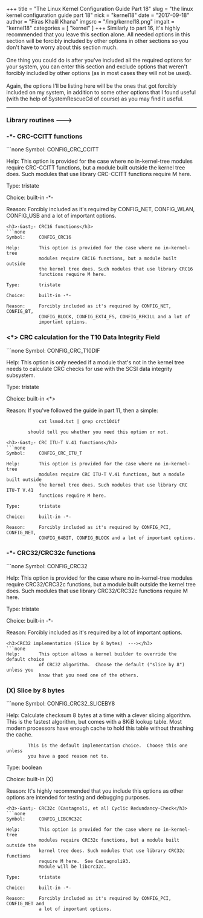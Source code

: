 +++
title = "The Linux Kernel Configuration Guide Part 18"
slug = "the linux kernel configuration guide part 18"
nick = "kernel18"
date = "2017-09-18"
author = "Firas Khalil Khana"
imgsrc = "/img/kernel18.png"
imgalt = "kernel18"
categories = [ "kernel" ]
+++
Similarly to part 16, it's highly recommended that you leave this section alone. All needed options in this section will be forcibly included by other options in other sections so you don't have to worry about this section much.
<br/>
<br/>
One thing you could do is after you've included all the required options for your system, you can enter this section and exclude options that weren't forcibly included by other options (as in most cases they will not be used).
<br/>
<br/>
Again, the options I'll be listing here will be the ones that got forcibly included on my system, in addition to some other options that I found useful (with the help of SystemRescueCd of course) as you may find it useful.
<hr/>
<h3>Library routines  ---></h3>
<h3>-&ast;- CRC-CCITT functions</h3>
```none
Symbol:     CONFIG_CRC_CCITT

Help:       This option is provided for the case where no in-kernel-tree
            modules require CRC-CCITT functions, but a module built outside
            the kernel tree does. Such modules that use library CRC-CCITT
            functions require M here.

Type:       tristate

Choice:     built-in -*-

Reason:     Forcibly included as it's required by CONFIG_NET, CONFIG_WLAN,
            CONFIG_USB and a lot of important options.
```
<h3>-&ast;- CRC16 functions</h3>
```none
Symbol:     CONFIG_CRC16

Help:       This option is provided for the case where no in-kernel-tree
            modules require CRC16 functions, but a module built outside
            the kernel tree does. Such modules that use library CRC16
            functions require M here.

Type:       tristate

Choice:     built-in -*-

Reason:     Forcibly included as it's required by CONFIG_NET, CONFIG_BT,
            CONFIG_BLOCK, CONFIG_EXT4_FS, CONFIG_RFKILL and a lot of
            important options.
```
<h3><&ast;> CRC calculation for the T10 Data Integrity Field</h3>
```none
Symbol:     CONFIG_CRC_T10DIF

Help:       This option is only needed if a module that's not in the
            kernel tree needs to calculate CRC checks for use with the
            SCSI data integrity subsystem.

Type:       tristate

Choice:     built-in <*>

Reason:     If you've followed the guide in part 11, then a simple:

                cat lsmod.txt | grep crct10dif

            should tell you whether you need this option or not.
```
<h3>-&ast;- CRC ITU-T V.41 functions</h3>
```none
Symbol:     CONFIG_CRC_ITU_T

Help:       This option is provided for the case where no in-kernel-tree
            modules require CRC ITU-T V.41 functions, but a module built outside
            the kernel tree does. Such modules that use library CRC ITU-T V.41
            functions require M here.

Type:       tristate

Choice:     built-in -*-

Reason:     Forcibly included as it's required by CONFIG_PCI, CONFIG_NET,
            CONFIG_64BIT, CONFIG_BLOCK and a lot of important options.
```
<h3>-&ast;- CRC32/CRC32c functions</h3>
```none
Symbol:     CONFIG_CRC32

Help:       This option is provided for the case where no in-kernel-tree
            modules require CRC32/CRC32c functions, but a module built outside
            the kernel tree does. Such modules that use library CRC32/CRC32c
            functions require M here.

Type:       tristate

Choice:     built-in -*-

Reason:     Forcibly included as it's required by a lot of important options.
```
<h3>CRC32 implementation (Slice by 8 bytes)  ---></h3>
```none
Help:       This option allows a kernel builder to override the default choice
            of CRC32 algorithm.  Choose the default ("slice by 8") unless you
            know that you need one of the others.
```
<h3>(X) Slice by 8 bytes</h3>
```none
Symbol:     CONFIG_CRC32_SLICEBY8

Help:       Calculate checksum 8 bytes at a time with a clever slicing algorithm.
            This is the fastest algorithm, but comes with a 8KiB lookup table.
            Most modern processors have enough cache to hold this table without
            thrashing the cache.

            This is the default implementation choice.  Choose this one unless
            you have a good reason not to.

Type:       boolean

Choice:     built-in (X)

Reason:     It's highly recommended that you include this options as other options
            are intended for testing and debugging purposes.
```
<h3>-&ast;- CRC32c (Castagnoli, et al) Cyclic Redundancy-Check</h3>
```none
Symbol:     CONFIG_LIBCRC32C

Help:       This option is provided for the case where no in-kernel-tree
            modules require CRC32c functions, but a module built outside the
            kernel tree does. Such modules that use library CRC32c functions
            require M here.  See Castagnoli93.
            Module will be libcrc32c.

Type:       tristate

Choice:     built-in -*-

Reason:     Forcibly included as it's required by CONFIG_PCI, CONFIG_NET and
            a lot of important options.
```
